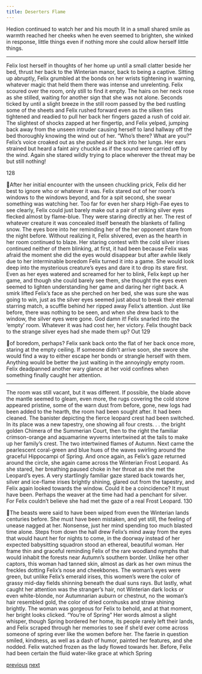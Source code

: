 ```yaml
---
title: Deserters Flame
---
```

Hedion continued to watch her and his mouth lit in a small shared smile as
warmth reached her cheeks when he even seemed to brighten, she winked in
response, little things even if nothing more she could allow herself little things.
***
Felix lost herself in thoughts of her home up until a small clatter beside
her bed, thrust her back to the Winterian manor, back to being a captive. Sitting
up abruptly, Felix grumbled at the bonds on her wrists tightening in warning,
whatever magic that held them there was intense and unrelenting. Felix scoured
over the room, only still to find it empty. The hairs on her neck rose as she
stilled, waiting for another sign that she was not alone. Seconds ticked by until a
slight breeze in the still room passed by the bed rustling some of the sheets and
Felix rushed forward even as the silken ties tightened and readied to pull her
back her fingers gazed a rush of cold air.
The slightest of shocks zapped at her fingertip, and Felix yelped, jumping
back away from the unseen intruder causing herself to land hallway off the bed
thoroughly knowing the wind out of her.
“Who’s there? What are you?”
Felix’s voice croaked out as she pushed air back into her lungs. Her ears
strained but heard a faint airy chuckle as if the sound were carried off by the
wind. Again she stared wildly trying to place wherever the threat may be but still
nothing!

128

After her initial encounter with the unseen chuckling prick, Felix did her
best to ignore who or whatever it was. Felix stared out of her room’s windows to
the windows beyond, and for a spit second, she swear something was watching
her. Too far for even her sharp High-Fae eyes to see clearly, Felix could just
barely make out a pair of striking silver eyes flecked almost by flame-blue. They
were staring directly at her. The rest of whatever creature it was concealed itself
beneath the blankets of falling snow. The eyes bore into her reminding her of the
her opponent stare from the night before. Without realizing it, Felix shivered,
even as the hearth in her room continued to blaze.
Her staring contest with the cold silver irises continued neither of them
blinking, at first, it had been because Felix was afraid the moment she did the
eyes would disappear but after awhile likely due to her interminable boredom
Felix turned it into a game. She would look deep into the mysterious creature’s
eyes and dare it to drop its stare first.
Even as her eyes watered and screamed for her to blink, Felix kept up her
game, and though she could barely see them, she thought the eyes even seemed
to lighten understanding her game and daring her right back. A smirk lifted
Felix’s face as she perched on her bed, she was sure she was going to win, just as
the silver eyes seemed just about to break their eternal starring match, a scuffle
behind her ripped away Felix’s attention.
Just like before, there was nothing to be seen, and when she drew back to
the window, the silver eyes were gone. God damn it! Felix snarled into the
‘empty’ room. Whatever it was had cost her, her victory.
Felix thought back to the strange silver eyes had she made them up? Out
129

of boredom, perhaps? Felix sank back onto the flat of her back once more, staring
at the empty ceiling. If someone didn’t arrive soon, she swore she would find a
way to either escape her bonds or strangle herself with them. Anything would be
better the just waiting in the annoyingly empty room. Felix deadpanned another
wary glance at her void confines when something finally caught her attention.
***
The room was still vacant, but it was different. If possible, the blade
above the mantle seemed to gleam, even more, the rugs covering the cold stone
appeared pristine, some of the warn dust from before, gone, new logs had been
added to the hearth, the room had been sought after. It had been cleaned. The
banister depicting the fierce leopard crest had been switched. In its place was a
new tapestry, one showing all four crests. . . the bright golden Chimera of the
Summerian Court, then to the right the familiar crimson-orange and aquamarine
wyverns intertwined at the tails to make up her family’s crest.
The two intertwined flames of Autumn. Next came the pearlescent
coral-green and blue hues of the waves swirling around the graceful Hippocampi
of Spring. And once again, as Felix’s gaze returned around the circle, she again
came across the Winterian Frost Leopard. As she stared, her breathing paused
choke in her throat as she met the Leopard’s eyes. A very startlingly familiar
gaze stared back towards her, silver and ice-flame irises brightly shining, glared
out from the tapestry, and Felix again looked towards the window.
Could it be a coincidence? It must have been. Perhaps the weaver at the
time had had a penchant for silver. For Felix couldn’t believe she had met the
gaze of a real Frost Leopard.
130

The beasts were said to have been wiped from even the Winterian lands
centuries before. She must have been mistaken, and yet still, the feeling of unease
nagged at her. Nonsense, just her mind spending too much blasted time alone.
Steps from down the hall drew Felix’s mind away from the eyes that
would haunt her for nights to come, in the doorway instead of her expected
babysitting squadron stood an ethereal, beautiful woman. Her frame thin and
graceful reminding Felix of the rare woodland nymphs that would inhabit the
forests near Autumn’s southern border.
Unlike her other captors, this woman had tanned skin, almost as dark as
her own minus the freckles dotting Felix’s nose and cheekbones. The woman’s
eyes were green, but unlike Felix’s emerald irises, this women’s were the color of
grassy mid-day fields shinning beneath the dual suns rays. But lastly, what
caught her attention was the stranger’s hair, not Winterian dark locks or even
white-blonde, nor Autumnarian auburn or chestnut, no the woman’s hair
resembled gold, the color of dried cornhusks and straw shining brightly. The
woman was gorgeous for Felix to behold, and at that moment, her bright looks
clicked.
“You’re of Spring”
Her words almost a slight whisper, though Spring bordered her home, its
people rarely left their lands, and Felix scraped through her memories to see if
she’d ever come across someone of spring ever like the women before her. The
faerie in question smiled, kindness, as well as a dash of humor, painted her
features, and she nodded. Felix watched frozen as the lady flowed towards her.
Before, Felix had been certain the fluid water-like grace at which Spring

[previous](desertflame-30.html)
[next](desertflame-32.html)
